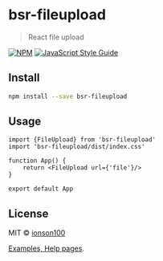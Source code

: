 # bsr-fileupload

> React file upload

[![NPM](https://img.shields.io/npm/v/bsr-fileupload.svg)](https://www.npmjs.com/package/bsr-fileupload) [![JavaScript Style Guide](https://img.shields.io/badge/code_style-standard-brightgreen.svg)](https://standardjs.com)

## Install

```bash
npm install --save bsr-fileupload
```

## Usage

```tsx
import {FileUpload} from 'bsr-fileupload'
import 'bsr-fileupload/dist/index.css'

function App() {
    return <FileUpload url={'file'}/>
}

export default App

```

## License

MIT © [ionson100](https://github.com/ionson100)



[Examples, Help pages](https://ionson100.github.io/wwwroot/index.html#page=31-2).

